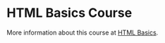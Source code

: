 # HTML Basics Course

More information about this course at [HTML Basics](https://github.com/TelerikAcademy/HTML/).